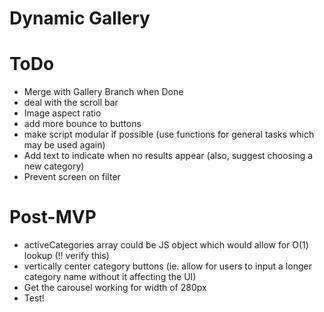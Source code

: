 # Dynamic Gallery

# ToDo
- Merge with Gallery Branch when Done
- deal with the scroll bar
- Image aspect ratio
- add more bounce to buttons 
- make script modular if possible (use functions for general tasks which may be used again)
- Add text to indicate when no results appear (also, suggest choosing a new category)
- Prevent screen on filter

# Post-MVP
- activeCategories array could be JS object which would allow for O(1) lookup (!! verify this)
- vertically center category buttons (ie. allow for users to input a longer category name without it affecting the UI) 
- Get the carousel working for width of 280px 
- Test!